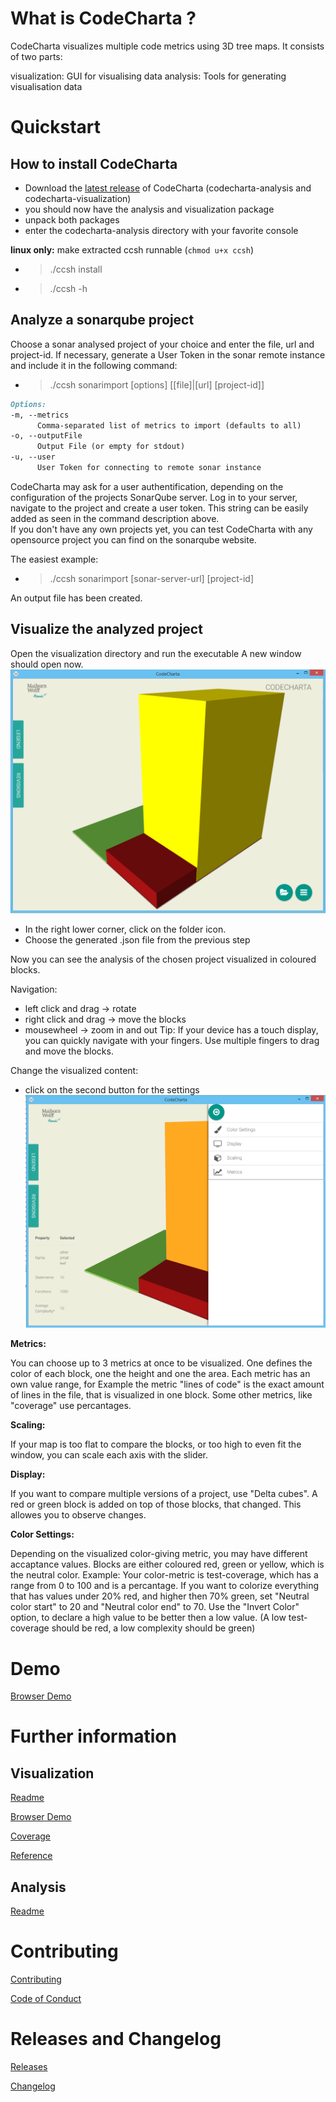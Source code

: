 # What is CodeCharta ?

CodeCharta visualizes multiple code metrics using 3D tree maps. It consists of two parts:

visualization: GUI for visualising data
analysis: Tools for generating visualisation data

# Quickstart

## How to install CodeCharta

- Download the [latest release](https://github.com/MaibornWolff/codecharta/releases/latest) of CodeCharta (codecharta-analysis and codecharta-visualization)
- you should now have the analysis and visualization package 
- unpack both packages
- enter the codecharta-analysis directory with your favorite console

**linux only:** make extracted ccsh runnable (`chmod u+x ccsh`)

- > ./ccsh install
- > ./ccsh -h

## Analyze a sonarqube project

Choose a sonar analysed project of your choice and enter the file, url and project-id. If necessary, generate a User Token in the sonar remote instance and include it in the following command:
  - >./ccsh sonarimport [options] [[file]|[url] [project-id]]

```markdown
Options:
-m, --metrics
      Comma-separated list of metrics to import (defaults to all)
-o, --outputFile
      Output File (or empty for stdout)
-u, --user
      User Token for connecting to remote sonar instance
```

CodeCharta may ask for a user authentification, depending on the configuration of the projects SonarQube server. Log in to your server, navigate to the project and create a user token. This string can be easily added as seen in the command description above.  
If you don't have any own projects yet, you can test CodeCharta with any opensource project you can find on the sonarqube website.

The easiest example:
  - >./ccsh sonarimport [sonar-server-url] [project-id]
 
An output file has been created.

## Visualize the analyzed project

Open the visualization directory and run the executable
A new window should open now. 
![Image](images/screenshot_visu.PNG)

- In the right lower corner, click on the folder icon. 
- Choose the generated .json file from the previous step

Now you can see the analysis of the chosen project visualized in coloured blocks. 

Navigation:
- left click and drag -> rotate 
- right click and drag -> move the blocks
- mousewheel -> zoom in and out
Tip: If your device has a touch display, you can quickly navigate with your fingers. Use multiple fingers to drag and move the blocks. 

Change the visualized content:
- click on the second button for the settings
![Image](images/screenshot_visu2.PNG)

**Metrics:**

You can choose up to 3 metrics at once to be visualized. One defines the color of each block, one the height and one the area.
Each metric has an own value range, for Example the metric "lines of code" is the exact amount of lines in the file, that is visualized in one block. Some other metrics, like "coverage" use percantages. 

**Scaling:**

If your map is too flat to compare the blocks, or too high to even fit the window, you can scale each axis with the slider.

**Display:**

If you want to compare multiple versions of a project, use "Delta cubes". A red or green block is added on top of those blocks, that changed. This allowes you to observe changes.

**Color Settings:**

Depending on the visualized color-giving metric, you may have different accaptance values. Blocks are either coloured red, green or yellow, which is the neutral color. 
Example: Your color-metric is test-coverage, which has a range from 0 to 100 and is a percantage. 
If you want to colorize everything that has values under 20% red, and higher then 70% green, set "Neutral color start" to 20 and "Neutral color end" to 70. 
Use the "Invert Color" option, to declare a high value to be better then a low value. (A low test-coverage should be red, a low complexity should be green)

# Demo

[Browser Demo](visualization/app/)

# Further information

## Visualization

[Readme](https://github.com/MaibornWolff/codecharta/tree/master/visualization)

[Browser Demo](visualization/app/)

[Coverage](visualization/coverage/lcov-report)

[Reference](visualization/doc/)

## Analysis

[Readme](https://github.com/MaibornWolff/codecharta/tree/master/analysis)

# Contributing

[Contributing](https://github.com/MaibornWolff/codecharta/blob/master/CONTRIBUTING.md)

[Code of Conduct](https://github.com/MaibornWolff/codecharta/blob/master/CODE_OF_CONDUCT.md)

# Releases and Changelog

[Releases](https://github.com/MaibornWolff/codecharta/releases)

[Changelog](https://github.com/MaibornWolff/codecharta/blob/master/CHANGELOG.md)
